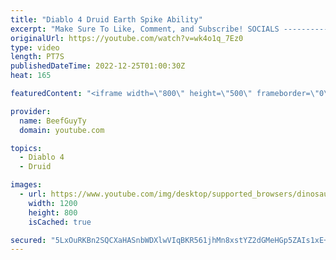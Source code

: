 ```yaml
---
title: "Diablo 4 Druid Earth Spike Ability"
excerpt: "Make Sure To Like, Comment, and Subscribe! SOCIALS ---------------------------------------------- Join Our ..."
originalUrl: https://youtube.com/watch?v=wk4o1q_7Ez0
type: video
length: PT7S
publishedDateTime: 2022-12-25T01:00:30Z
heat: 165

featuredContent: "<iframe width=\"800\" height=\"500\" frameborder=\"0\" src=\"https://www.youtube.com/embed/wk4o1q_7Ez0\" allow=\"accelerometer; autoplay; encrypted-media; gyroscope; picture-in-picture\" allowfullscreen></iframe>"

provider:
  name: BeefGuyTy
  domain: youtube.com

topics:
  - Diablo 4
  - Druid

images:
  - url: https://www.youtube.com/img/desktop/supported_browsers/dinosaur.png
    width: 1200
    height: 800
    isCached: true

secured: "5LxOuRKBn2SQCXaHASnbWDXlwVIqBKR561jhMn8xstYZ2dGMeHGp5ZAIs1xE+IGCKEgwyuass+zUKGRaCKhY4+c8nCXpU+0XTsAz2yCQ53kK2sgkN92k/bn7R7Mgih445LVSO4XPg3T1bpVVif5S+Eei5wm2KBS0fjmUijJzYp3o9Y/hbnStmEKCprra6LDbqrJ9RgSM3nEfMMrULQMW8uoFNuya3GG2Sf3NNDd9QkWFXo+R/xSNwtt5Ti8aprGMVeHfi19s4gs/oYoCBjfVLwi4yhzUnOaP/gtilf9Wxy6VCi37s/Pn/HvXJepX8hwnCixN7o35XJmnJs0jgCxJF1xikJ0fvQZnfdwRoB91lc5IPr6vmqdHlIeNEJwSHc4yrJWWOaek1YzmOc6SAy6IBTrOkZk4XgWt14pz8kYWB5I=;+rAvkyHxZgWdGk0tIzHLyA=="
---
```


